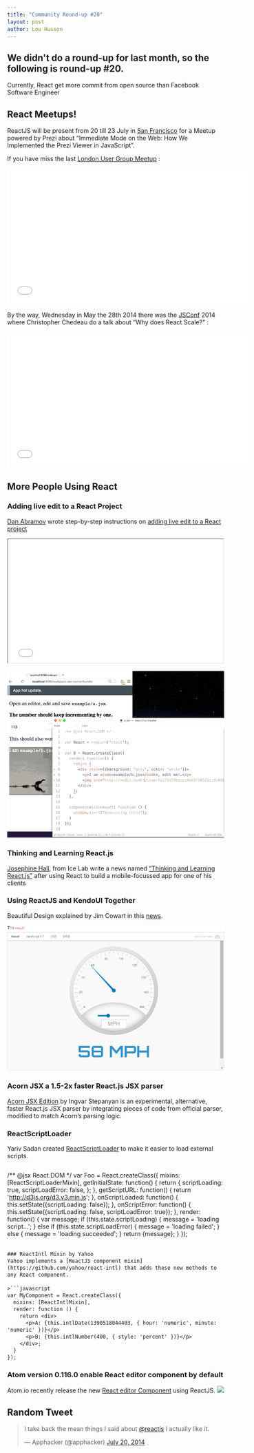 ```yaml
---
title: "Community Round-up #20"
layout: post
author: Lou Husson
---
```

## We didn't do a round-up for last month, so the following is round-up #20.
Currently, React get more commit from open source than Facebook Software Engineer

## React Meetups!
ReactJS will be present from 20 till 23 July in [San Francisco](http://www.meetup.com/ReactJS-San-Francisco/events/195518392/)  for a Meetup powered by Prezi about “Immediate Mode on the Web: How We Implemented the Prezi Viewer in JavaScript”.

If you have miss the last [London User Group Meetup](http://www.meetup.com/London-React-User-Group/events/191406572/) : 

<iframe width="560" height="315" src="//www.youtube.com/watch?v=CP3lvm5Ppqo" frameborder="0" allowfullscreen></iframe>

By the way, Wednesday in May the 28th 2014 there was the [JSConf](http://2014.jsconf.us/) 2014 where Christopher Chedeau do a talk about “Why does React Scale?” :

<iframe width="560" height="315" src="//www.youtube.com/watch?v=D-ioDiacTm8" frameborder="0" allowfullscreen></iframe>


## More People Using React

### Adding live edit to a React Project
[Dan Abramov](https://twitter.com/dan_abramov) wrote step-by-step instructions on [adding live edit to a React project](http://gaearon.github.io/react-hot-loader/)

<iframe src="//player.vimeo.com/video/100010922" width="500" height="287" webkitallowfullscreen mozallowfullscreen allowfullscreen></iframe>

[![](/img/reacthotloader.gif)](https://github.com/gaearon/react-hot-loader)

### Thinking and Learning React.js
[Josephine Hall](http://icelab.com.au/about/#josephine-hall), from Ice Lab write a news named [“Thinking and Learning React.js”](http://icelab.com.au/articles/thinking-and-learning-reactjs/) after using React to build a mobile-focussed app for one of his clients

### Using ReactJS and KendoUI Together
Beautiful Design explained by Jim Cowart in this [news](http://www.ifandelse.com/using-reactjs-and-kendoui-together/).

[![](/img/kendoresult.png)](http://www.ifandelse.com/using-reactjs-and-kendoui-together/)

### Acorn JSX a 1.5-2x faster React.js JSX parser
[Acorn JSX Edition](https://github.com/RReverser/acorn-jsx) by Ingvar Stepanyan is an experimental, alternative, faster React.js JSX parser by integrating pieces of code from official parser, modified to match Acorn’s parsing logic.

### ReactScriptLoader
Yariv Sadan created [ReactScriptLoader](https://github.com/yariv/ReactScriptLoader) to make it easier to load external scripts.

>```javascript
/** @jsx React.DOM */
var Foo = React.createClass({
    mixins: [ReactScriptLoaderMixin],
    getInitialState: function() {
        return {
            scriptLoading: true,
            scriptLoadError: false,
        };
    },
    getScriptURL: function() {
        return 'http://d3js.org/d3.v3.min.js';
    },
    onScriptLoaded: function() {
        this.setState({scriptLoading: false});
    },
    onScriptError: function() {
        this.setState({scriptLoading: false, scriptLoadError: true});
    },
    render: function() {
        var message;
        if (this.state.scriptLoading) {
            message = 'loading script...';
        } else if (this.state.scriptLoadError) {
            message = 'loading failed';
        } else {
            message = 'loading succeeded';
        }
        return <span>{message}</span>;
    }
});
```

### ReactIntl Mixin by Yahoo
Yahoo implements a [ReactJS component mixin](https://github.com/yahoo/react-intl) that adds these new methods to any React component.

>```javascript
var MyComponent = React.createClass({
  mixins: [ReactIntlMixin],
  render: function () {
    return <div>
      <p>A: {this.intlDate(1390518044403, { hour: 'numeric', minute: 'numeric' })}</p>
      <p>B: {this.intlNumber(400, { style: 'percent' })}</p>
    </div>;
  }
});
```

### Atom version 0.116.0 enable React editor component by default
Atom.io recently release the new [React editor Component](http://blog.atom.io/2014/07/22/default-to-react-editor.html) using ReactJS.
[![](http://blog.atom.io/img/posts/use-react-editor.png)](http://blog.atom.io/2014/07/22/default-to-react-editor.html)

## Random Tweet
<blockquote class="twitter-tweet" lang="en"><p>I take back the mean things I said about <a href="https://twitter.com/reactjs">@reactjs</a> I actually like it.</p>&mdash; Apphacker (@apphacker) <a href="https://twitter.com/apphacker/status/490738080156893184">July 20, 2014</a></blockquote>